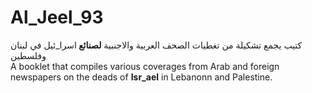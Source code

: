 # Al_Jeel_93
كتيب يجمع تشكيلة من تغطيات الصحف العربية والاجنبية <strong> لصنائع </strong>اسرا_ئيل في لبنان وفلسطين
<br/>
A <italic>booklet</italic> that compiles various coverages from Arab and foreign newspapers on the deads of <strong>Isr_ael</strong> in Lebanonn and Palestine.
